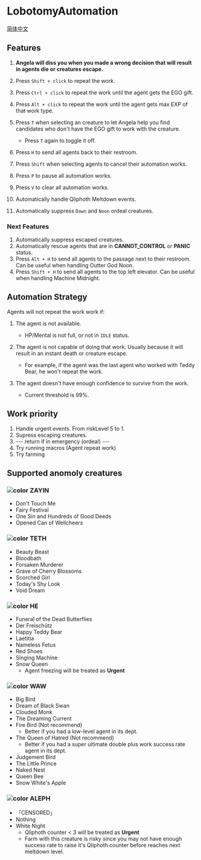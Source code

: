 # LobotomyAutomation
[简体中文](./README-zh-CN.md)

## Features

1. **Angela will diss you when you made a wrong decision that will result in agents die or creatures escape.**
1. Press `Shift + click` to repeat the work.
2. Press `Ctrl + click` to repeat the work until the agent gets the EGO gift.
3. Press `Alt + click` to repeat the work until the agent gets max EXP of that work type.
4. Press `T` when selecting an creature to let Angela help you find candidates who don't have the EGO gift to work with the creature.
   - Press `T` again to toggle it off.
6. Press `H` to send all agents back to their restroom.

9. Press `Shift` when selecting agents to cancel their automation works.
10. Press `P` to pause all automation works.
11. Press `V` to clear all automation works.
1. Automatically handle Qliphoth Meltdown events.
3. Automatically suppress `Dawn` and `Noon` ordeal creatures.

### Next Features

1. Automatically suppress escaped creatures.
1. Automatically rescue agents that are in **CANNOT_CONTROL** or **PANIC** status.
3. Press `Alt + H` to send all agents to the passage next to their restroom. Can be useful when handling Outter God Noon.
4. Press `Shift + H` to send all agents to the top left elevator. Can be useful when handling Machine Midnight.

## Automation Strategy

Agents will not repeat the work work if:

1. The agent is not available.
   - HP/Mental is not full, or not in `IDLE` status.

2. The agent is not capable of doing that work. Usually because it will result in an instant death or creature escape.
   - For example, if the agent was the last agent who worked with Teddy Bear, he won't repeat the work.

3. The agent doesn't have enough confidence to survive from the work.
   - Current threshold is 99%.

## Work priority

1. Handle urgent events. From riskLevel 5 to 1.
2. Supress escaping creatures.
3. --- return if in emergency (ordeal) ---
4. Try running macros (Agent repeat work)
5. Try farming

## Supported anomoly creatures

### ![color](https://via.placeholder.com/15/1df900/000000?text=+) ZAYIN
- Don't Touch Me
- Fairy Festival
- One Sin and Hundreds of Good Deeds
- Opened Can of Wellcheers

### ![color](https://via.placeholder.com/15/13a2ff/000000?text=+) TETH
- Beauty Beast
- Bloodbath
- Forsaken Murderer
- Grave of Cherry Blossoms
- Scorched Girl
- Today's Shy Look
- Void Dream

### ![color](https://via.placeholder.com/15/fff900/000000?text=+) HE
- Funeral of the Dead Butterflies
- Der Freischütz
- Happy Teddy Bear
- Laetitia
- Nameless Fetus
- Red Shoes
- Singing Machine
- Snow Queen 
  - Agent freezing will be treated as **Urgent**

### ![color](https://via.placeholder.com/15/7B2BF3/000000?text=+) WAW
- Big Bird
- Dream of Black Swan
- Clouded Monk
- The Dreaming Current
- Fire Bird (Not recommend)
  - Better if you had a low-level agent in its dept.
- The Queen of Hatred (Not recommend)
  - Better if you had a super ultimate double plus work success rate agent in its dept.
- Judgement Bird
- The Little Prince
- Naked Nest
- Queen Bee
- Snow White's Apple

### ![color](https://via.placeholder.com/15/ff0000/000000?text=+) ALEPH
- 「CENSORED」
- Nothing
- White Night
  - Qliphoth counter < 3 will be treated as **Urgent**
  - Farm with this creature is risky since you may not have enough success rate to raise it's Qliphoth counter before reaches next meltdown level.
